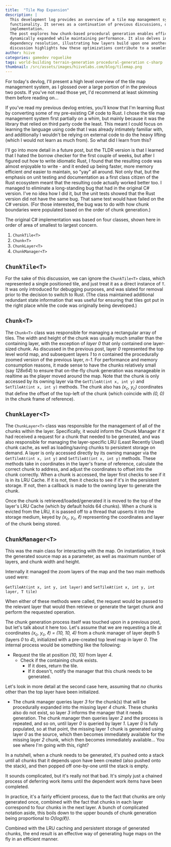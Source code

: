 ```yaml
---
title:  "Tile Map Expansion"
description: |
  This development log provides an overview of a tile map management system, detailing its architecture and 
  functionality. It serves as a continuation of previous discussions, offering insights into the system’s design and 
  implementation.
  The post explores how chunk-based procedural generation enables efficient scaling, ensuring large maps can be 
  dynamically expanded while maintaining performance. It also delves into caching strategies, storage handling, and 
  dependency resolution, illustrating how layers build upon one another to generate new terrain progressively. The 
  discussion highlights how these optimizations contribute to a seamless and scalable world-generation framework.
author: hiive
categories: gamedev roguelike
tags: world-building terrain-generation procedural-generation c-sharp
thumbnail: /src/assets/images/hiivelabs.com/blog/tilemap.png
---
```


For today's devlog, I'll present a high level overview of the tile map management system, as I glossed over a large 
portion of in the previous two posts. If you've not read those yet, I'd recommend at least skimming them before 
reading on...

If you've read my previous devlog entries, you'll know that I'm learning Rust by converting some of my pre-existing C# 
code to Rust. I chose the tile map management system first partially on a whim, but mainly because it was the library 
that relied on third party code the least. This meant I could focus on learning the language using code that I was 
already intimately familiar with, and additionally I wouldn't be relying on external code to do the heavy lifting 
(which I would not learn as much from). So what did I learn from this?

I'll go into more detail in a future post, but the TLDR version is that I learned that I hated the borrow checker 
for the first couple of weeks, but after I figured out how to write idiomatic Rust, I found that the resulting code 
was almost enjoyable to write - and it ended up being faster, more memory efficient *and* easier to maintain, so "yay" 
all around. 
Not only that, but the emphasis on unit testing and documentation as a first class citizen of the Rust ecosystem meant 
that the resulting code actually worked better too. I managed to eliminate a long-standing bug that had in the original 
C# version. I've no idea how I did it, but the unit tests showed that the Rust version did not have the same bug. 
That same test would have failed on the C# version. (For those interested, the bug was to do with how chunk boundaries 
were populated based on the order of chunk generation.)

The original C# implementation was based on four classes, shown here in order of area of smallest to largest concern.

1. `ChunkTile<T>`
2. `Chunk<T>`
3. `ChunkLayer<T>`
4. `ChunkManager<T>`

## `ChunkTile<T>`
For the sake of this discussion, we can ignore the `ChunkTile<T>` class, which represented a single positioned tile, 
and just treat it as a direct instance of `T`. It was only introduced for debugging purposes, and was slated for 
removal prior to the decision to switch to Rust. (The class maintained additional redundant state information that was 
useful for ensuring that tiles got put in the right place while the code was originally being developed.)

## `Chunk<T>`
The `Chunk<T>` class was responsible for managing a rectangular array of tiles. The width and height of the chunk 
was usually much smaller than the containing layer, with the exception of *layer 0* that only contained one layer-sized 
chunk. As discussed in the previous post, layer *0* represented the top level world map, and subsequent layers *1* to *n* 
contained the procedurally zoomed version of the previous layer, *n-1*. For performance and memory consumption reasons, 
it made sense to have the chunks relatively small (say *128x64*) to ensure that on-the-fly chunk generation was 
manageable in realtime as the player moved around the map.
Note that the chunk is only accessed by its owning layer via the `GetTileAt(int x, int y)` and `SetTileAt(int x, int y)` 
methods. The chunk also has *(x<sub>c</sub>, y<sub>c</sub>)* coordinates that define the offset of the top-left of the 
chunk (which coincide with *(0, 0)* in the chunk frame of reference).

## `ChunkLayer<T>`
The `ChunkLayer<T>` class was responsible for the management of all of the chunks within the layer.  Specifically, it 
would inform the Chunk Manager if it had received a request for a chunk that needed to be generated, and was also 
responsible for managing the layer-specific LRU (Least Recently Used) chunk cache, as well as loading/saving chunks to 
persistent storage on demand.
A layer is only accessed directly by its owning manager via the `GetTileAt(int x, int y)` and `SetTileAt(int x, int y)` 
methods. These methods take in coordinates in the layer's frame of reference, calculate the correct chunk to address, 
and adjust the coordinates to offset into the chunk correctly.
When a chunk is accessed, the layer first checks to see if it is in its LRU Cache. If it is not, then it checks to see 
if it's in the persistent storage. If not, then a callback is made to the owning layer to generate the chunk.

Once the chunk is retrieved/loaded/generated it is moved to the top of the layer's LRU Cache (which by default holds 
64 chunks). When a chunk is evicted from the LRU, it is passed off to a thread that upserts it into the storage 
medium, keyed by *(x<sub>c</sub>, y<sub>c</sub>, ℓ)* representing the coordinates and layer of the chunk being stored.

## `ChunkManager<T>`
This was the main class for interacting with the map. On instantiation, it took the generated source map as a 
parameter, as well as maximum number of layers, and chunk width and height.

Internally it managed the zoom layers of the map and the two main methods used were:

`GetTileAt(int x, int y, int layer)` and `SetTileAt(int x, int y, int layer, T tile)`

When either of these methods were called, the request would be passed to the relevant layer that would then retrieve or 
generate the target chunk and perform the requested operation.

The chunk generation process itself was touched upon in a previous post, but let's talk about it here too.
Let's assume that we are requesting a tile at coordinates *(x<sub>c</sub>, y<sub>c</sub>, ℓ) = (10, 10, 4)* from a 
chunk manager of layer depth 5 (layers *0* to *4*), initialized with a pre-created top level map in layer *0*.
The internal process would be something like the following:

- Request the tile at position *(10, 10)* from layer *4*.
    - Check if the containing chunk exists.
        - If it does, return the tile.
        - If it doesn't, notify the manager that this chunk needs to be generated.

Let's look in more detail at the second case here, assuming that *no* chunks other than the top layer have been 
initialized.

- The chunk manager queries layer *3* for the chunk(s) that will be procedurally expanded into the missing layer *4* 
    chunk. These chunks also do not exist, so layer *3* informs the manager that it needs generation. The chunk manager 
    then queries layer *2* and the process is repeated, and so on, until layer *0* is queried by layer *1*. Layer *0* is 
    fully populated, so at that point, the missing layer *1* chunk is generated using layer *0* as the source, which then 
    becomes immediately available for the missing layer *2* chunk, which then becomes immediately available... You see 
    where I'm going with this, right?

In a nutshell, when a chunk needs to be generated, it's pushed onto a stack until all chunks that it depends upon have 
been created (also pushed onto the stack), and then popped off one-by-one until the stack is empty.

It sounds complicated, but it's really not that bad. It's simply just a chained process of deferring work items until 
the dependent work items have been completed.

In practice, it's a fairly efficient process, due to the fact that chunks are only generated once, combined with the 
fact that chunks in each layer correspond to four chunks in the next layer. A bunch of complicated notation aside, 
this boils down to the upper bounds of chunk generation being proportional to *O(log(ℓ))*.

Combined with the LRU caching and persistent storage of generated chunks, the end result is an effective way of 
generating huge maps on the fly in an efficient manner.

